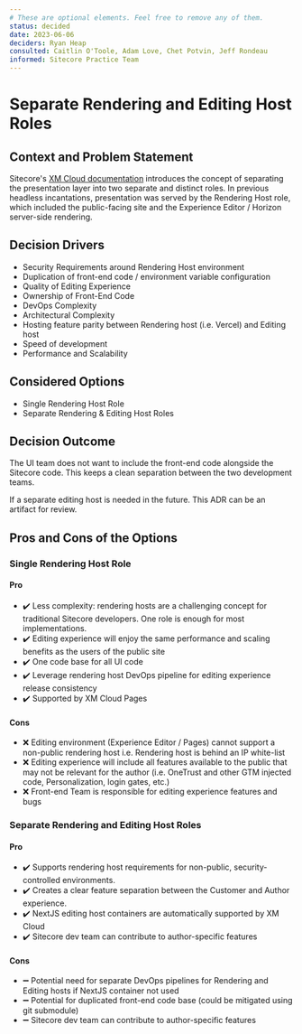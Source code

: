 ```yaml
---
# These are optional elements. Feel free to remove any of them.
status: decided
date: 2023-06-06
deciders: Ryan Heap
consulted: Caitlin O'Toole, Adam Love, Chet Potvin, Jeff Rondeau
informed: Sitecore Practice Team
---
```

# Separate Rendering and Editing Host Roles

## Context and Problem Statement

Sitecore's [XM Cloud documentation](https://doc.sitecore.com/xmc/en/developers/xm-cloud/editing-hosts-and-rendering-hosts.html) introduces the concept of separating the presentation layer into two separate and distinct roles.  In previous headless incantations, presentation was served by the Rendering Host role, which included the public-facing site and the Experience Editor / Horizon server-side rendering.

<!-- This is an optional element. Feel free to remove. -->
## Decision Drivers

* Security Requirements around Rendering Host environment
* Duplication of front-end code / environment variable configuration
* Quality of Editing Experience
* Ownership of Front-End Code
* DevOps Complexity
* Architectural Complexity
* Hosting feature parity between Rendering host (i.e. Vercel) and Editing host
* Speed of development
* Performance and Scalability

## Considered Options

* Single Rendering Host Role
* Separate Rendering & Editing Host Roles

## Decision Outcome

The UI team does not want to include the front-end code alongside the Sitecore code.  This keeps a clean separation between the two development teams.

If a separate editing host is needed in the future.  This ADR can be an artifact for review.

<!-- This is an optional element. Feel free to remove. -->
## Pros and Cons of the Options

### Single Rendering Host Role

#### Pro

* :heavy_check_mark: Less complexity: rendering hosts are a challenging concept for traditional Sitecore developers.  One role is enough for most implementations.
* :heavy_check_mark: Editing experience will enjoy the same performance and scaling benefits as the users of the public site
* :heavy_check_mark: One code base for all UI code
* :heavy_check_mark: Leverage rendering host DevOps pipeline for editing experience release consistency
* :heavy_check_mark: Supported by XM Cloud Pages

#### Cons

* :x: Editing environment (Experience Editor / Pages) cannot support a non-public rendering host i.e. Rendering host is behind an IP white-list
* :x: Editing experience will include all features available to the public that may not be relevant for the author (i.e. OneTrust and other GTM injected code, Personalization, login gates, etc.)
* :x: Front-end Team is responsible for editing experience features and bugs

### Separate Rendering and Editing Host Roles

#### Pro

* :heavy_check_mark: Supports rendering host requirements for non-public, security-controlled environments.
* :heavy_check_mark: Creates a clear feature separation between the Customer and Author experience.
* :heavy_check_mark: NextJS editing host containers are automatically supported by XM Cloud
* :heavy_check_mark: Sitecore dev team can contribute to author-specific features

#### Cons

* :heavy_minus_sign: Potential need for separate DevOps pipelines for Rendering and Editing hosts if NextJS container not used
* :heavy_minus_sign: Potential for duplicated front-end code base (could be mitigated using git submodule)
* :heavy_minus_sign: Sitecore dev team can contribute to author-specific features
